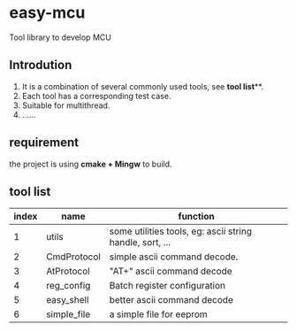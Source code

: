 # easy-mcu

Tool library to develop MCU

## Introdution

1. It is a combination of several commonly used tools, see **tool list****.
2. Each tool has a corresponding test case.
3. Suitable for multithread.
4. ......

## requirement

the project is using **cmake + Mingw** to build.

## tool list

| index | name | function |
| ------- | ------------- | ---------- |
| 1 | utils | some utilities tools, eg: ascii string handle, sort, ... |
| 2 | CmdProtocol | simple ascii command decode. |
| 3 | AtProtocol  |"AT+" ascii command decode |
| 4 | reg_config     |Batch register configuration |
| 5 | easy_shell     |better ascii command decode |
| 6 | simple_file     |a simple file for eeprom |

